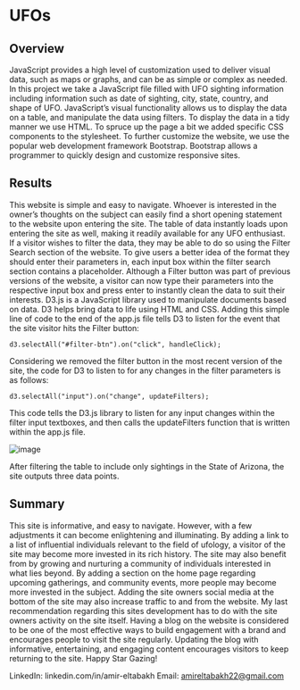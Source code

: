 # UFOs

## Overview
JavaScript provides a high level of customization used to deliver visual data, such as maps or graphs, and can be as simple or complex as needed. In this project we take a JavaScript file filled with UFO sighting information including information such as date of sighting, city, state, country, and shape of UFO. JavaScript’s visual functionality allows us to display the data on a table, and manipulate the data using filters. To display the data in a tidy manner we use HTML. To spruce up the page a bit we added specific CSS components to the stylesheet. To further customize the website, we use the popular web development framework Bootstrap. Bootstrap allows a programmer to quickly design and customize responsive sites.

## Results
This website is simple and easy to navigate. Whoever is interested in the owner’s thoughts on the subject can easily find a short opening statement to the website upon entering the site. The table of data instantly loads upon entering the site as well, making it readily available for any UFO enthusiast. If a visitor wishes to filter the data, they may be able to do so using the Filter Search section of the website. To give users a better idea of the format they should enter their parameters in, each input box within the filter search section contains a placeholder.
Although a Filter button was part of previous versions of the website, a visitor can now type their parameters into the respective input box and press enter to instantly clean the data to suit their interests. D3.js is a JavaScript library used to manipulate documents based on data. D3 helps bring data to life using HTML and CSS. Adding this simple line of code to the end of the app.js file tells D3 to listen for the event that the site visitor hits the Filter button:
```
d3.selectAll("#filter-btn").on("click", handleClick);
```
Considering we removed the filter button in the most recent version of the site, the code for D3 to listen to for any changes in the filter parameters is as follows:
```
d3.selectAll("input").on("change", updateFilters);
```

This code tells the D3.js library to listen for any input changes within the filter input textboxes, and then calls the updateFilters function that is written within the app.js file.

![image](https://user-images.githubusercontent.com/68082808/95022095-087e4300-0643-11eb-8adc-5e3776f68109.png)
 
After filtering the table to include only sightings in the State of Arizona, the site outputs three data points. 

## Summary

This site is informative, and easy to navigate. However, with a few adjustments it can become enlightening and illuminating. By adding a link to a list of influential individuals relevant to the field of ufology, a visitor of the site may become more invested in its rich history. The site may also benefit from by growing and nurturing a community of individuals interested in what lies beyond. By adding a section on the home page regarding upcoming gatherings, and community events, more people may become more invested in the subject. Adding the site owners social media at the bottom of the site may also increase traffic to and from the website. My last recommendation regarding this sites development has to do with the site owners activity on the site itself. Having a blog on the website is considered to be one of the most effective ways to build engagement with a brand and encourages people to visit the site regularly. Updating the blog with informative, entertaining, and engaging content encourages visitors to keep returning to the site.
Happy Star Gazing!

LinkedIn: linkedin.com/in/amir-eltabakh
Email: amireltabakh22@gmail.com
